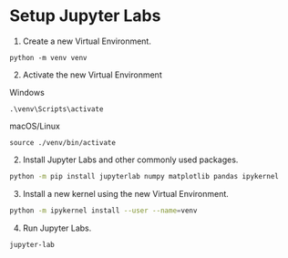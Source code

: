 # Setup Jupyter Labs


1. Create a new Virtual Environment.

```
python -m venv venv
```

2. Activate the new Virtual Environment

Windows

```
.\venv\Scripts\activate
```

macOS/Linux

```
source ./venv/bin/activate
```

2. Install Jupyter Labs and other commonly used packages.

```bash
python -m pip install jupyterlab numpy matplotlib pandas ipykernel
```

3. Install a new kernel using the new Virtual Environment.

```bash
python -m ipykernel install --user --name=venv
```

4. Run Jupyter Labs.

```bash
jupyter-lab
```